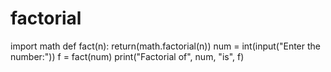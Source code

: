 # factorial
import math def fact(n):       return(math.factorial(n))      num = int(input("Enter the number:"))   f = fact(num)   print("Factorial of", num, "is", f)  
